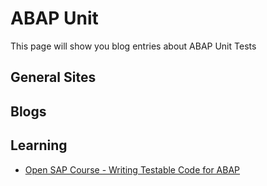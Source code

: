 # ABAP Unit

This page will show you blog entries about ABAP Unit Tests

## General Sites

## Blogs

## Learning

* [Open SAP Course - Writing Testable Code for ABAP](https://open.sap.com/courses/wtc1)

